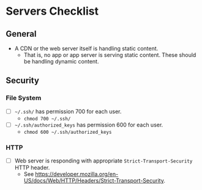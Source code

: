# Servers Checklist


## General

- A CDN or the web server itself is handling static content.
  + That is, no app or app server is serving static content. These should be handling dynamic content.


## Security

### File System

- [ ] `~/.ssh/` has permission 700 for each user.
	+ `chmod 700 ~/.ssh/`
- [ ] `~/.ssh/authorized_keys` has permission 600 for each user.
	+ `chmod 600 ~/.ssh/authorized_keys`

### HTTP

- [ ] Web server is responding with appropriate `Strict-Transport-Security` HTTP header.
	+ See https://developer.mozilla.org/en-US/docs/Web/HTTP/Headers/Strict-Transport-Security.
